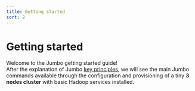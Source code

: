 ```yaml
---
title: Getting started
sort: 2
---
```


# Getting started

Welcome to the Jumbo getting started guide!  
After the explanation of Jumbo [key principles](/docs/getting-started/key-principles), we will see the main Jumbo commands available through the configuration and provisioning of a tiny **3 nodes cluster** with basic Hadoop services installed.
